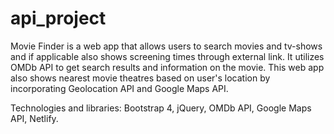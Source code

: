 # api_project
Movie Finder is a web app that allows users to search movies and tv-shows and if applicable also shows screening times through external link. It utilizes OMDb API to get search results and information on the movie. This web app also shows nearest movie theatres based on user's location by incorporating Geolocation API and Google Maps API.

Technologies and libraries: Bootstrap 4, jQuery, OMDb API, Google Maps API, Netlify.